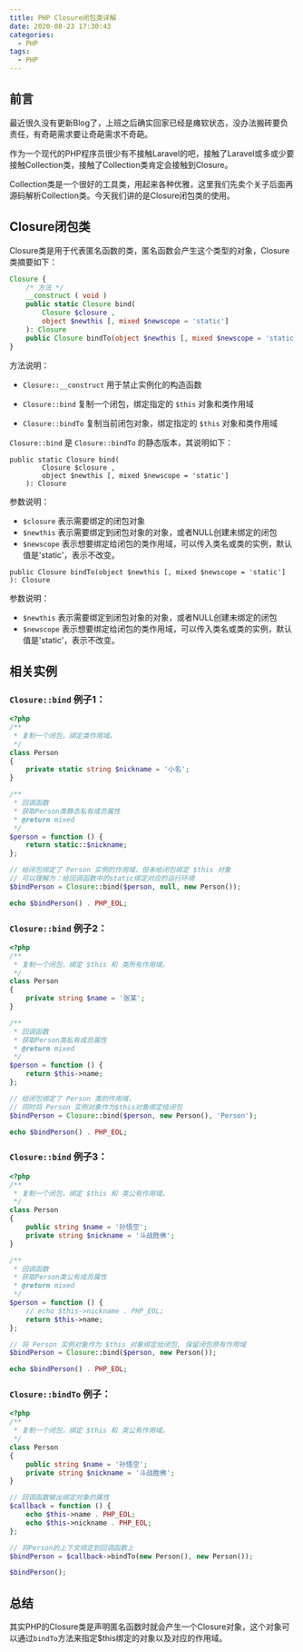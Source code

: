 ```yaml
---
title: PHP Closure闭包类详解
date: 2020-08-23 17:30:43
categories:
  - PHP
tags:
  - PHP
---
```


## 前言

最近很久没有更新Blog了，上班之后确实回家已经是瘫软状态，没办法搬砖要负责任，有奇葩需求要让奇葩需求不奇葩。

作为一个现代的PHP程序员很少有不接触Laravel的吧，接触了Laravel或多或少要接触Collection类，接触了Collection类肯定会接触到Closure。

Collection类是一个很好的工具类，用起来各种优雅，这里我们先卖个关子后面再源码解析Collection类。今天我们讲的是Closure闭包类的使用。



## Closure闭包类

Closure类是用于代表匿名函数的类，匿名函数会产生这个类型的对象，Closure类摘要如下：

```php
Closure {
    /* 方法 */
    __construct ( void )
    public static Closure bind(
        Closure $closure , 
        object $newthis [, mixed $newscope = 'static']
    ): Closure
	public Closure bindTo(object $newthis [, mixed $newscope = 'static'] ): Closure
}
```

方法说明：

- `Closure::__construct` 用于禁止实例化的构造函数

- `Closure::bind` 复制一个闭包，绑定指定的 `$this` 对象和类作用域
- `Closure::bindTo` 复制当前闭包对象，绑定指定的 `$this` 对象和类作用域

`Closure::bind` 是 `Closure::bindTo` 的静态版本，其说明如下：

```
public static Closure bind(
        Closure $closure , 
        object $newthis [, mixed $newscope = 'static']
    ): Closure
```

参数说明：

- `$closure` 表示需要绑定的闭包对象
- `$newthis` 表示需要绑定到闭包对象的对象，或者NULL创建未绑定的闭包
- `$newscope` 表示想要绑定给闭包的类作用域，可以传入类名或类的实例，默认值是'static'，表示不改变。

```
public Closure bindTo(object $newthis [, mixed $newscope = 'static'] ): Closure
```

参数说明：

- `$newthis` 表示需要绑定到闭包对象的对象，或者NULL创建未绑定的闭包
- `$newscope` 表示想要绑定给闭包的类作用域，可以传入类名或类的实例，默认值是'static'，表示不改变。

## 相关实例

### `Closure::bind` 例子1：

```php
<?php
/**
 * 复制一个闭包，绑定类作用域。
 */
class Person
{
    private static string $nickname = '小名';
}

/**
 * 回调函数
 * 获取Person类静态私有成员属性
 * @return mixed
 */
$person = function () {
    return static::$nickname;
};

// 给闭包绑定了 Person 实例的作用域，但未给闭包绑定 $this 对象
// 可以理解为：给回调函数中的static绑定对应的运行环境
$bindPerson = Closure::bind($person, null, new Person());

echo $bindPerson() . PHP_EOL;
```

### `Closure::bind` 例子2：

```php
<?php
/**
 * 复制一个闭包，绑定 $this 和 类所有作用域。
 */
class Person
{
    private string $name = '张某';
}

/**
 * 回调函数
 * 获取Person类私有成员属性
 * @return mixed
 */
$person = function () {
    return $this->name;
};

// 给闭包绑定了 Person 类的作用域，
// 同时将 Person 实例对象作为$this对象绑定给闭包
$bindPerson = Closure::bind($person, new Person(), 'Person');

echo $bindPerson() . PHP_EOL;
```

### `Closure::bind` 例子3：

```php
<?php
/**
 * 复制一个闭包，绑定 $this 和 类公有作用域。
 */
class Person
{
    public string $name = '孙悟空';
    private string $nickname = '斗战胜佛';
}

/**
 * 回调函数
 * 获取Person类公有成员属性
 * @return mixed
 */
$person = function () {
    // echo $this->nickname . PHP_EOL;
    return $this->name;
};

// 将 Person 实例对象作为 $this 对象绑定给闭包, 保留闭包原有作用域
$bindPerson = Closure::bind($person, new Person());

echo $bindPerson() . PHP_EOL;
```

### `Closure::bindTo` 例子：

```php
<?php
/**
 * 复制一个闭包，绑定 $this 和 类公有作用域。
 */
class Person
{
    public string $name = '孙悟空';
    private string $nickname = '斗战胜佛';
}

// 回调函数输出绑定对象的属性
$callback = function () {
    echo $this->name . PHP_EOL;
    echo $this->nickname . PHP_EOL;
};

// 将Person的上下文绑定到回调函数上
$bindPerson = $callback->bindTo(new Person(), new Person());

$bindPerson();
```



## 总结

其实PHP的Closure类是声明匿名函数时就会产生一个Closure对象，这个对象可以通过`bindTo`方法来指定$this绑定的对象以及对应的作用域。

